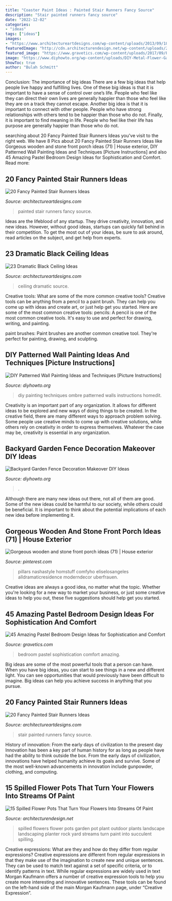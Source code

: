 ```yaml
---
title: "Coaster Paint Ideas : Painted Stair Runners Fancy Source"
description: "Stair painted runners fancy source"
date: "2022-12-02"
categories:
- "ideas"
tags: ["ideas"]
images:
- "https://www.architectureartdesigns.com/wp-content/uploads/2013/09/1822-630x945.jpg"
featuredImage: "http://cdn.architecturendesign.net/wp-content/uploads/2015/07/AD-Spilled-Flowers-Garden-Ideas-07.jpg"
featured_image: "https://www.gravetics.com/wp-content/uploads/2017/09/Pastel-Bedroom-Design.jpg"
image: "https://www.diyhowto.org/wp-content/uploads/DIY-Metal-Flower-Garden-Fence-Decor-20-Fence-Decoration-Makeover-DIY-Ideas-DIYHowto.jpg"
ShowToc: true
author: "Bulah Schmitt"
---
```



Conclusion: The importance of big ideas
There are a few big ideas that help people live happy and fulfilling lives. One of these big ideas is that it is important to have a sense of control over one’s life. People who feel like they can direct their own lives are generally happier than those who feel like they are on a track they cannot escape. Another big idea is that it is important to connect with other people. People who have strong relationships with others tend to be happier than those who do not. Finally, it is important to find meaning in life. People who feel like their life has purpose are generally happier than those who do not.

	

		
searching about 20 Fancy Painted Stair Runners Ideas you've visit to the right web. We have 8 Pics about 20 Fancy Painted Stair Runners Ideas like Gorgeous wooden and stone front porch ideas (71) | House exterior, DIY Patterned Wall Painting Ideas and Techniques [Picture Instructions] and also 45 Amazing Pastel Bedroom Design Ideas for Sophistication and Comfort. Read more:
		
    
## 20 Fancy Painted Stair Runners Ideas

<img loading=lazy src="https://www.architectureartdesigns.com/wp-content/uploads/2013/09/1822-630x945.jpg" onerror="this.onerror=null;this.src='https://tse1.mm.bing.net/th?id=OIP.sFNlK2ooxy0xq5uuM2PcpAHaLH&amp;pid=15.1';" alt="20 Fancy Painted Stair Runners Ideas">

_Source: architectureartdesigns.com_

>painted stair runners fancy source. 

	

Ideas are the lifeblood of any startup. They drive creativity, innovation, and new ideas. However, without good ideas, startups can quickly fall behind in their competition. To get the most out of your ideas, be sure to ask around, read articles on the subject, and get help from experts.

    
## 23 Dramatic Black Ceiling Ideas

<img loading=lazy src="https://www.architectureartdesigns.com/wp-content/uploads/2013/11/1617.jpg" onerror="this.onerror=null;this.src='https://tse3.mm.bing.net/th?id=OIP.bclHZocX1cS9uNG82hUJSgHaFj&amp;pid=15.1';" alt="23 Dramatic Black Ceiling Ideas">

_Source: architectureartdesigns.com_

>ceiling dramatic source. 

	

Creative tools: What are some of the more common creative tools?
Creative tools can be anything from a pencil to a paint brush. They can help you come up with ideas and create art, or just help get you started. Here are some of the most common creative tools:
pencils: A pencil is one of the most common creative tools. It's easy to use and perfect for drawing, writing, and painting.

paint brushes: Paint brushes are another common creative tool. They're perfect for painting, drawing, and sculpting.

    
## DIY Patterned Wall Painting Ideas And Techniques [Picture Instructions]

<img loading=lazy src="http://www.diyhowto.org/wp-content/uploads/DIY-Ombre-Wall-Painting-DIY-Wall-Painting-Ideas-Techniques-Tutorials-DIYHowto.jpg" onerror="this.onerror=null;this.src='https://tse3.mm.bing.net/th?id=OIP.TfbrSVxF6fMzFX4xgdrr4wHaNQ&amp;pid=15.1';" alt="DIY Patterned Wall Painting Ideas and Techniques [Picture Instructions]">

_Source: diyhowto.org_

>diy painting techniques ombre patterned walls instructions homedit. 

	

Creativity is an important part of any organization. It allows for different ideas to be explored and new ways of doing things to be created. In the creative field, there are many different ways to approach problem solving. Some people use creative minds to come up with creative solutions, while others rely on creativity in order to express themselves. Whatever the case may be, creativity is essential in any organization.

    
## Backyard Garden Fence Decoration Makeover DIY Ideas

<img loading=lazy src="https://www.diyhowto.org/wp-content/uploads/DIY-Metal-Flower-Garden-Fence-Decor-20-Fence-Decoration-Makeover-DIY-Ideas-DIYHowto.jpg" onerror="this.onerror=null;this.src='https://tse2.mm.bing.net/th?id=OIP.CfBWLJtQSjk-m2t2pbmnbwHaLH&amp;pid=15.1';" alt="Backyard Garden Fence Decoration Makeover DIY Ideas">

_Source: diyhowto.org_

>. 

	

Although there are many new ideas out there, not all of them are good. Some of the new ideas could be harmful to our society, while others could be beneficial. It is important to think about the potential implications of each new idea before implementing it.

    
## Gorgeous Wooden And Stone Front Porch Ideas (71) | House Exterior

<img loading=lazy src="https://i.pinimg.com/736x/a0/ed/84/a0ed84bce6546d896bb125ae9af62c86.jpg" onerror="this.onerror=null;this.src='https://tse2.mm.bing.net/th?id=OIP.z_54ym_HajeftqnGKUkgoAHaLH&amp;pid=15.1';" alt="Gorgeous wooden and stone front porch ideas (71) | House exterior">

_Source: pinterest.com_

>pillars nashastyle homstuff comfyho eliselosangeles alldramaticresidence moderndecor uberfrauen. 

	

Creative ideas are always a good idea, no matter what the topic. Whether you're looking for a new way to market your business, or just some creative ideas to help you out, these five suggestions should help get you started.

    
## 45 Amazing Pastel Bedroom Design Ideas For Sophistication And Comfort

<img loading=lazy src="https://www.gravetics.com/wp-content/uploads/2017/09/Pastel-Bedroom-Design.jpg" onerror="this.onerror=null;this.src='https://tse3.mm.bing.net/th?id=OIP.r7Hos_JLXBeupgy5UkHgUAHaLH&amp;pid=15.1';" alt="45 Amazing Pastel Bedroom Design Ideas for Sophistication and Comfort">

_Source: gravetics.com_

>bedroom pastel sophistication comfort amazing. 

	

Big ideas are some of the most powerful tools that a person can have. When you have big ideas, you can start to see things in a new and different light. You can see opportunities that would previously have been difficult to imagine. Big ideas can help you achieve success in anything that you pursue.

    
## 20 Fancy Painted Stair Runners Ideas

<img loading=lazy src="https://www.architectureartdesigns.com/wp-content/uploads/2013/09/2021.jpg" onerror="this.onerror=null;this.src='https://tse4.mm.bing.net/th?id=OIP.GyCnS132BUH9zCzArIWRzAHaJ4&amp;pid=15.1';" alt="20 Fancy Painted Stair Runners Ideas">

_Source: architectureartdesigns.com_

>stair painted runners fancy source. 

	

History of innovation: From the early days of civilization to the present day
Innovation has been a key part of human history for as long as people have had the ability to think outside the box. From the early days of civilization, innovations have helped humanity achieve its goals and survive. Some of the most well-known advancements in innovation include gunpowder, clothing, and computing.

    
## 15 Spilled Flower Pots That Turn Your Flowers Into Streams Of Paint

<img loading=lazy src="http://cdn.architecturendesign.net/wp-content/uploads/2015/07/AD-Spilled-Flowers-Garden-Ideas-07.jpg" onerror="this.onerror=null;this.src='https://tse1.mm.bing.net/th?id=OIP.0Qu9kxfh1NReD36BZ6FILAHaJ3&amp;pid=15.1';" alt="15 Spilled Flower Pots That Turn Your Flowers Into Streams Of Paint">

_Source: architecturendesign.net_

>spilled flowers flower pots garden pot plant outdoor plants landscape landscaping planter rock yard streams turn paint into succulent spilling. 

	

Creative expressions: What are they and how do they differ from regular expressions?
Creative expressions are different from regular expressions in that they make use of the imagination to create new and unique sentences. They can be used to match text against a set of specific criteria, or to identify patterns in text.
While regular expressions are widely used in text Morgan Kaufmann offers a number of creative expression tools to help you create more interesting and innovative sentences. These tools can be found on the left-hand side of the main Morgan Kaufmann page, under “Creative Expression”.

